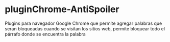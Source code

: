 # pluginChrome-AntiSpoiler

Plugins para navegador Google Chrome que permite agregar palabras que seran bloqueadas cuando se visitan los sitios web, permite bloquear todo el párrafo donde se encuentra la palabra
